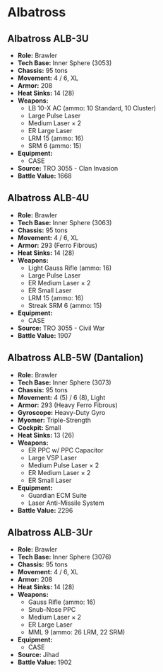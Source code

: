 # Albatross
## Albatross ALB-3U
- **Role:** Brawler
- **Tech Base:** Inner Sphere (3053)
- **Chassis:** 95 tons
- **Movement:** 4 / 6, XL
- **Armor:** 208
- **Heat Sinks:** 14 (28)
- **Weapons:**
  - LB 10-X AC (ammo: 10 Standard, 10 Cluster)
  - Large Pulse Laser
  - Medium Laser × 2
  - ER Large Laser
  - LRM 15 (ammo: 16)
  - SRM 6 (ammo: 15)
- **Equipment:**
  - CASE
- **Source:** TRO 3055 - Clan Invasion
- **Battle Value:** 1668

## Albatross ALB-4U
- **Role:** Brawler
- **Tech Base:** Inner Sphere (3063)
- **Chassis:** 95 tons
- **Movement:** 4 / 6, XL
- **Armor:** 293 (Ferro Fibrous)
- **Heat Sinks:** 14 (28)
- **Weapons:**
  - Light Gauss Rifle (ammo: 16)
  - Large Pulse Laser
  - ER Medium Laser × 2
  - ER Small Laser
  - LRM 15 (ammo: 16)
  - Streak SRM 6 (ammo: 15)
- **Equipment:**
  - CASE
- **Source:** TRO 3055 - Civil War
- **Battle Value:** 1907

## Albatross ALB-5W (Dantalion)
- **Role:** Brawler
- **Tech Base:** Inner Sphere (3073)
- **Chassis:** 95 tons
- **Movement:** 4 (5) / 6 (8), Light
- **Armor:** 293 (Heavy Ferro Fibrous)
- **Gyroscope:** Heavy-Duty Gyro
- **Myomer:** Triple-Strength
- **Cockpit:** Small
- **Heat Sinks:** 13 (26)
- **Weapons:**
  - ER PPC w/ PPC Capacitor
  - Large VSP Laser
  - Medium Pulse Laser × 2
  - ER Medium Laser × 2
  - ER Small Laser
- **Equipment:**
  - Guardian ECM Suite
  - Laser Anti-Missile System
- **Battle Value:** 2296

## Albatross ALB-3Ur
- **Role:** Brawler
- **Tech Base:** Inner Sphere (3076)
- **Chassis:** 95 tons
- **Movement:** 4 / 6, XL
- **Armor:** 208
- **Heat Sinks:** 14 (28)
- **Weapons:**
  - Gauss Rifle (ammo: 16)
  - Snub-Nose PPC
  - Medium Laser × 2
  - ER Large Laser
  - MML 9 (ammo: 26 LRM, 22 SRM)
- **Equipment:**
  - CASE
- **Source:** Jihad
- **Battle Value:** 1902

